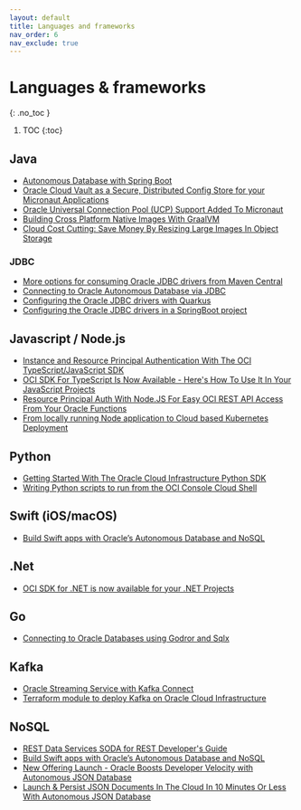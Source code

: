 ```yaml
---
layout: default
title: Languages and frameworks
nav_order: 6
nav_exclude: true
---
```


# Languages & frameworks
{: .no_toc }

1. TOC
{:toc}

## Java
- [Autonomous Database with Spring Boot](https://github.com/vmleon/adbclient-java)
- [Oracle Cloud Vault as a Secure, Distributed Config Store for your Micronaut Applications](https://blogs.oracle.com/developers/oracle-cloud-vault-as-a-secure%2C-distributed-config-store-for-your-micronaut-applications)
- [Oracle Universal Connection Pool (UCP) Support Added To Micronaut](https://blogs.oracle.com/developers/oracle-universal-connection-pool-ucp-support-added-to-micronaut)
- [Building Cross Platform Native Images With GraalVM](https://blogs.oracle.com/developers/building-cross-platform-native-images-with-graalvm)
- [Cloud Cost Cutting: Save Money By Resizing Large Images In Object Storage](https://blogs.oracle.com/developers/cloud-cost-cutting%3A-save-money-by-resizing-large-images-in-object-storage)

### JDBC
- [More options for consuming Oracle JDBC drivers from Maven Central](https://blogs.oracle.com/developers/more-options-for-consuming-oracle-jdbc-drivers-from-maven-central)
- [Connecting to Oracle Autonomous Database via JDBC](https://blogs.oracle.com/developers/connecting-to-oracle-autonomous-database-via-jdbc)
- [Configuring the Oracle JDBC drivers with Quarkus](https://blogs.oracle.com/developers/configuring-the-oracle-jdbc-drivers-with-quarkus)
- [Configuring the Oracle JDBC drivers in a SpringBoot project](https://blogs.oracle.com/developers/configuring-the-oracle-jdbc-drivers-in-a-springboot-project)

## Javascript / Node.js
- [Instance and Resource Principal Authentication With The OCI TypeScript/JavaScript SDK](https://blogs.oracle.com/developers/instance-and-resource-principal-authentication-with-the-oci-typescriptjavascript-sdk)
- [OCI SDK For TypeScript Is Now Available - Here's How To Use It In Your JavaScript Projects](https://blogs.oracle.com/developers/oci-sdk-for-typescript-is-now-available-heres-how-to-use-it)
- [Resource Principal Auth With Node.JS For Easy OCI REST API Access From Your Oracle Functions](https://blogs.oracle.com/developers/resource-principal-auth-with-nodejs-for-easy-oci-rest-api-access-from-your-oracle-functions)
- [From locally running Node application to Cloud based Kubernetes Deployment](https://medium.com/oracledevs/from-locally-running-node-application-to-cloud-based-kubernetes-deployment-1fed34280952)

## Python
- [Getting Started With The Oracle Cloud Infrastructure Python SDK](https://blogs.oracle.com/developers/getting-started-with-the-oracle-cloud-infrastructure-python-sdk-v2)
- [Writing Python scripts to run from the OCI Console Cloud Shell](https://medium.com/oracledevs/writing-python-scripts-to-run-from-the-oci-console-cloud-shell-a0be1091384c)

## Swift (iOS/macOS)
- [Build Swift apps with Oracle’s Autonomous Database and NoSQL](https://medium.com/so-much-code/build-swift-apps-with-oracles-autonomous-database-and-nosql-f1dee7e7cec3)

## .Net
- [OCI SDK for .NET is now available for your .NET Projects](https://blogs.oracle.com/developers/oci-sdk-for-net-is-now-available-for-your-net-projects-v2)

## Go
- [Connecting to Oracle Databases using Godror and Sqlx](https://blogs.oracle.com/developers/connecting-to-oracle-databases-using-godror-and-sqlx)

## Kafka
- [Oracle Streaming Service with Kafka Connect](https://blogs.oracle.com/developers/oracle-streaming-service-with-kafka-connect)
- [Terraform module to deploy Kafka on Oracle Cloud Infrastructure](https://github.com/oracle-quickstart/oci-kafka)

## NoSQL
- [REST Data Services SODA for REST Developer's Guide](https://docs.oracle.com/database/ords-18.1/ADRST/getting-started-soda-rest.htm#ADRST-GUID-C67498D7-5783-4969-80EF-C180CEC1144A)
- [Build Swift apps with Oracle’s Autonomous Database and NoSQL](https://medium.com/so-much-code/build-swift-apps-with-oracles-autonomous-database-and-nosql-f1dee7e7cec3)
- [New Offering Launch - Oracle Boosts Developer Velocity with Autonomous JSON Database](http://enswmu.blogspot.com/2020/08/new-offering-launch-oracle-boosts.html)
- [Launch & Persist JSON Documents In The Cloud In 10 Minutes Or Less With Autonomous JSON Database](https://blogs.oracle.com/developers/launch-persist-json-documents-in-the-cloud-in-10-minutes-or-less-with-autonomous-json-database?SC=:so:tw:or:awr:odv::&pcode=&source=:so:tw:or:awr:odv::)
